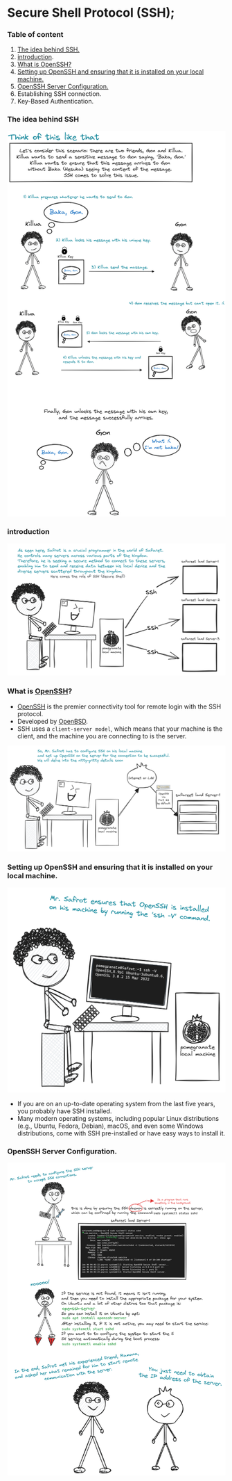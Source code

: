 # Secure Shell Protocol (SSH);

### Table of content

1. [The idea behind SSH.](#desc0)
2. [introduction](#desc1).
3. [What is OpenSSH?](#desc2)
4. [Setting up OpenSSH and ensuring that it is installed on your local machine.](#desc3)
5. [OpenSSH Server Configuration.](#desc4)
6. Establishing SSH connection.
7. Key-Based Authentication.

<a name="desc0"></a>
### The idea behind SSH

<img alt="Overview" src="assets/Overview.png" />

<a name="desc1"></a>
### introduction

<img alt="introduction" src="assets/introduction.png" />


<a name="desc2"></a>
### What is [OpenSSH](https://www.openssh.com/)?

- [OpenSSH](https://www.openssh.com/) is the premier connectivity tool for remote login with the SSH protocol.
- Developed by [OpenBSD](https://www.openbsd.org/).
- SSH uses a ```client-server model```, which means that your machine is the client, and the machine you are connecting to is the server.

<img alt="OpenSSHIntro.png" src="assets/OpenSSHIntro.png" />

<a name="desc3"></a>
### Setting up OpenSSH and ensuring that it is installed on your local machine.
<img alt="local_machine_SSHCONF.png" src="assets/local_machine_SSHCONF.png" />

- If you are on an up-to-date operating system from the last five years, you probably have SSH installed.
- Many modern operating systems, including popular Linux distributions (e.g., Ubuntu, Fedora, Debian), macOS, and even some Windows distributions, come with SSH pre-installed or have easy ways to install it.

<a name="desc4"></a>
### OpenSSH Server Configuration.

<img alt="server_SSHCONF.png" src="assets/server_SSHCONF.png" />

